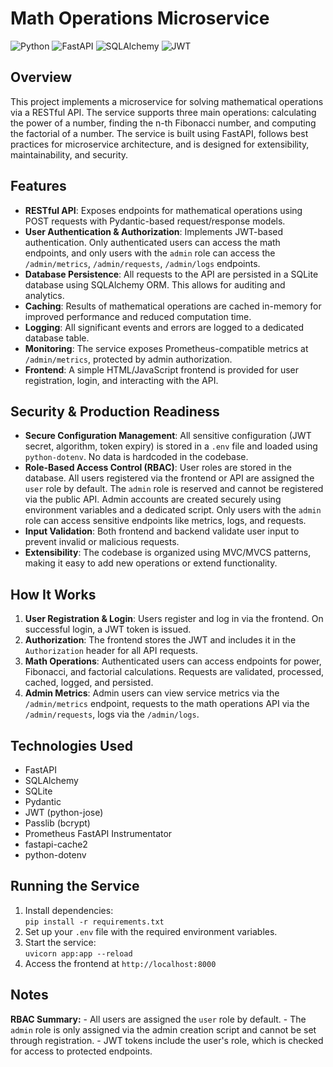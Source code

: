# Math Operations Microservice

![Python](https://img.shields.io/badge/python-3.11-blue)
![FastAPI](https://img.shields.io/badge/FastAPI-0.110.0-green)
![SQLAlchemy](https://img.shields.io/badge/SQLAlchemy-2.0.30-blue)
![JWT](https://img.shields.io/badge/JWT-python--jose-yellow)
## Overview

This project implements a microservice for solving mathematical operations via a RESTful API. The service supports three main operations: calculating the power of a number, finding the n-th Fibonacci number, and computing the factorial of a number. The service is built using FastAPI, follows best practices for microservice architecture, and is designed for extensibility, maintainability, and security.

## Features

- **RESTful API**: Exposes endpoints for mathematical operations using POST requests with Pydantic-based request/response models.
- **User Authentication & Authorization**: Implements JWT-based authentication. Only authenticated users can access the math endpoints, and only users with the `admin` role can access the `/admin/metrics`, `/admin/requests`, `/admin/logs` endpoints.
- **Database Persistence**: All requests to the API are persisted in a SQLite database using SQLAlchemy ORM. This allows for auditing and analytics.
- **Caching**: Results of mathematical operations are cached in-memory for improved performance and reduced computation time.
- **Logging**: All significant events and errors are logged to a dedicated database table.
- **Monitoring**: The service exposes Prometheus-compatible metrics at `/admin/metrics`, protected by admin authorization.
- **Frontend**: A simple HTML/JavaScript frontend is provided for user registration, login, and interacting with the API.

## Security & Production Readiness

- **Secure Configuration Management**: All sensitive configuration (JWT secret, algorithm, token expiry) is stored in a `.env` file and loaded using `python-dotenv`. No data is hardcoded in the codebase.
- **Role-Based Access Control (RBAC)**: User roles are stored in the database. All users registered via the frontend or API are assigned the `user` role by default. The `admin` role is reserved and cannot be registered via the public API. Admin accounts are created securely using environment variables and a dedicated script. Only users with the `admin` role can access sensitive endpoints like metrics, logs, and requests.
- **Input Validation**: Both frontend and backend validate user input to prevent invalid or malicious requests.
- **Extensibility**: The codebase is organized using MVC/MVCS patterns, making it easy to add new operations or extend functionality.

## How It Works

1. **User Registration & Login**: Users register and log in via the frontend. On successful login, a JWT token is issued.
2. **Authorization**: The frontend stores the JWT and includes it in the `Authorization` header for all API requests.
3. **Math Operations**: Authenticated users can access endpoints for power, Fibonacci, and factorial calculations. Requests are validated, processed, cached, logged, and persisted.
4. **Admin Metrics**: Admin users can view service metrics via the `/admin/metrics` endpoint, requests to the math operations API via the `/admin/requests`, logs via the `/admin/logs`.

## Technologies Used

- FastAPI
- SQLAlchemy
- SQLite
- Pydantic
- JWT (python-jose)
- Passlib (bcrypt)
- Prometheus FastAPI Instrumentator
- fastapi-cache2
- python-dotenv

## Running the Service

1. Install dependencies:  
   `pip install -r requirements.txt`
2. Set up your `.env` file with the required environment variables.
3. Start the service:  
   `uvicorn app:app --reload`
4. Access the frontend at `http://localhost:8000`

## Notes

**RBAC Summary:**
    - All users are assigned the `user` role by default.
    - The `admin` role is only assigned via the admin creation script and cannot be set through registration.
    - JWT tokens include the user's role, which is checked for access to protected endpoints.
